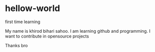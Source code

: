 # hellow-world
first time learning

My name is khirod bihari sahoo.
I am learning github and programming.
I want to contribute in opensource projects

Thanks bro
